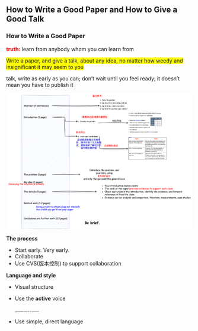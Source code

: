 ## How to Write a Good Paper and How to Give a Good Talk

### How to Write a Good Paper

**<font color='red'>truth:</font>** learn from anybody whom you can learn from 



<span style="background-color: yellow;">Write a paper, and give a talk, about any idea, no matter how weedy and insignificant it may seem to you</span>

 talk, write as early as you can; don’t wait until you feel ready; it doesn’t mean you have to publish it



![怎么写论文](./images/怎么写论文.png)



**The process** 

- Start early.  Very early.
- Collaborate
- Use CVS(版本控制) to support collaboration



**Language and style**

- Visual structure

- Use the **active** voice

  <img src="/Users/guanghui/Library/Application Support/typora-user-images/Screenshot 2024-05-07 at 00.00.50.png" alt="Screenshot 2024-05-07 at 00.00.50" style="zoom: 25%;" />

- Use simple, direct language